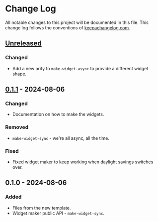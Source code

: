 # Change Log
All notable changes to this project will be documented in this file. This change log follows the conventions of [keepachangelog.com](http://keepachangelog.com/).

## [Unreleased]
### Changed
- Add a new arity to `make-widget-async` to provide a different widget shape.

## [0.1.1] - 2024-08-06
### Changed
- Documentation on how to make the widgets.

### Removed
- `make-widget-sync` - we're all async, all the time.

### Fixed
- Fixed widget maker to keep working when daylight savings switches over.

## 0.1.0 - 2024-08-06
### Added
- Files from the new template.
- Widget maker public API - `make-widget-sync`.

[Unreleased]: https://github.com/tommy_mor/interpreter/compare/0.1.1...HEAD
[0.1.1]: https://github.com/tommy_mor/interpreter/compare/0.1.0...0.1.1
